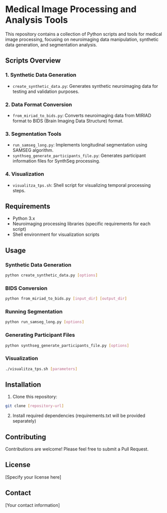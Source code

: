# Medical Image Processing and Analysis Tools

This repository contains a collection of Python scripts and tools for medical image processing, focusing on neuroimaging data manipulation, synthetic data generation, and segmentation analysis.

## Scripts Overview

### 1. Synthetic Data Generation
- `create_synthetic_data.py`: Generates synthetic neuroimaging data for testing and validation purposes.

### 2. Data Format Conversion
- `from_miriad_to_bids.py`: Converts neuroimaging data from MIRIAD format to BIDS (Brain Imaging Data Structure) format.

### 3. Segmentation Tools
- `run_samseg_long.py`: Implements longitudinal segmentation using SAMSEG algorithm.
- `synthseg_generate_participants_file.py`: Generates participant information files for SynthSeg processing.

### 4. Visualization
- `visualitza_tps.sh`: Shell script for visualizing temporal processing steps.

## Requirements

- Python 3.x
- Neuroimaging processing libraries (specific requirements for each script)
- Shell environment for visualization scripts

## Usage

### Synthetic Data Generation
```bash
python create_synthetic_data.py [options]
```

### BIDS Conversion
```bash
python from_miriad_to_bids.py [input_dir] [output_dir]
```

### Running Segmentation
```bash
python run_samseg_long.py [options]
```

### Generating Participant Files
```bash
python synthseg_generate_participants_file.py [options]
```

### Visualization
```bash
./visualitza_tps.sh [parameters]
```

## Installation

1. Clone this repository:
```bash
git clone [repository-url]
```

2. Install required dependencies (requirements.txt will be provided separately)

## Contributing

Contributions are welcome! Please feel free to submit a Pull Request.

## License

[Specify your license here]

## Contact

[Your contact information]
